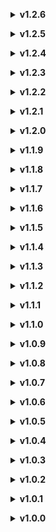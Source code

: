 </details>

**<details><summary>v1.2.6</summary>**

* Corrections et ajustements de traduction

</details>


</details>

**<details><summary>v1.2.5</summary>**

* Mise à jour pour R.E.P.O v0.3.0
* Corrections et ajustements de traduction

</details>


</details>

**<details><summary>v1.2.4</summary>**

* Correction mineure de bug

</details>


</details>

**<details><summary>v1.2.3</summary>**

* Mise à jour pour R.E.P.O v0.2.1
* Corrections et ajustements de traduction

</details>


</details>

**<details><summary>v1.2.2</summary>**

* Continuité de la mise à jour pour R.E.P.O v0.2.0 (99,9% des mots et phrases du jeu ont été à nouveau traduits !)
* Annulation et suppression de compatibilité de mod, car trop de bug... (MoreUpgrades)

</details>


</details>

**<details><summary>v1.2.1</summary>**

* Mise à jour pour R.E.P.O v0.2.0 (Le reste des traductions manquantes arrivera un peu plus tard, merci de votre patience.)

</details>


</details>

**<details><summary>v1.2.0</summary>**

* Ajout de mod (pré-configuré en français) qui permet de modifier le Texte-à-parole automatique lorsqu'un joueur porte la potion d'amour (LovePotion PhraseCustomizer de ArkanoidVFX)
* Suppression des fichiers inutiles pour alléger le mod.
* Compatibilité de mod à jour (MoreUpgrades 1.4.8+)
* Une phrase d'astuce n'était pas traduite (oops !)

</details>


</details>

**<details><summary>v1.1.9</summary>**

* Erreur dans le README.

</details>


</details>

**<details><summary>v1.1.8</summary>**

* Compatibilité de mod à jour (MoreUpgrades 1.4.5+)
* Une phrase d'astuce n'était pas traduite (oops !)

</details>


</details>

**<details><summary>v1.1.7</summary>**

* Compatibilité de mod à jour (MoreUpgrades 1.4.4+)

</details>


</details>

**<details><summary>v1.1.6</summary>**

* Erreur dans le CHANGELOG.

</details>


</details>

**<details><summary>v1.1.5</summary>**

* Compatibilité de mod à jour (MoreUpgrades 1.3.1+)

</details>


</details>

**<details><summary>v1.1.4</summary>**

* Suppression des fichiers inutiles pour alléger le mod.

</details>


</details>

**<details><summary>v1.1.3</summary>**

* Une phrase d'astuce n'était pas traduite (oops !)
* Pour ce qui est du reste à traduire (le Texte-à-parole automatique dépendant des situations), je laisse en stand-by le temps de faire des tests, ça peut attendre, c'est pas hyper important.

</details>


</details>

**<details><summary>v1.1.2</summary>**

* Compatibilité de mod à jour (MoreUpgrades 1.2.2)

</details>


</details>

**<details><summary>v1.1.1</summary>**

* Compatibilité de mod à jour (MoreUpgrades 1.2.0)
* Ajout de mod (pré-configuré en français) qui traduit le peu de mots et phrases restants (principalement le Texte-à-parole, mais pas tout à 100%, et les messages d'abandon dans le camion) que mon mod ne peut traduire (DestructionTextReplacer de REPOknorton)

</details>


</details>

**<details><summary>v1.1.0</summary>**

* Compatibilité de mod à jour (MoreUpgrades 1.1.7)

</details>


</details>

**<details><summary>v1.0.9</summary>**

* Mise à jour de XUnity AutoTranslator (5.4.4)

</details>


</details>

**<details><summary>v1.0.8</summary>**

* Quelques ajustements de traduction
* Correction de traduction du mod MoreUpgrades 1.0.9. (l'amélioration "Objets restants" était bugué à cause de la mise à jour récente)

</details>


</details>

**<details><summary>v1.0.7</summary>**

* Corrections et ajustements de traduction
* Complétion de quelques traductions manquantes

</details>


</details>

**<details><summary>v1.0.6</summary>**

* Corrections et ajustements de traduction

</details>


</details>

**<details><summary>v1.0.5</summary>**

* Ajout de "bulletbot.moreupgrades.cfg" du mod MoreUpgrades dans le dossier "config" avec le paramètre "Display Total Value = false" pour que la traduction soit 100% fonctionnel.

</details>


</details>

**<details><summary>v1.0.4</summary>**

* Diverses corrections grammaticales
* Complétion de quelques traductions manquantes
* Compatibilité de mod (MoreUpgrades)
* Annulation et suppression de certaines compatibilité de mod, car jugé finalement inutile à maintenir et perte de temps (REPOConfig, ImprovedStamina, FovUpdate, MorePlayers)

</details>


</details>

**<details><summary>v1.0.3</summary>**

* Quelques corrections grammaticales
* Complétion des traductions manquantes
* Compatibilité de mod (LevelNumberUI)

</details>


</details>

**<details><summary>v1.0.2</summary>**

* Quelques corrections grammaticales
* Complétion des traductions oubliées

</details>


</details>

**<details><summary>v1.0.1</summary>**

* Diverses corrections grammaticales
* Complétion des traductions manquantes
* Compatibilité avec certains mods (REPOConfig, ImprovedStamina, FovUpdate, CustomColors, MorePlayers)

</details>


</details>

**<details><summary>v1.0.0</summary>**

* Première version

</details>